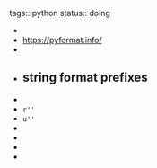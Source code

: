 tags:: python
status:: doing

-
- https://pyformat.info/
-
- ## string format prefixes
-
- `r''`
- `u''`
-
-
-
-